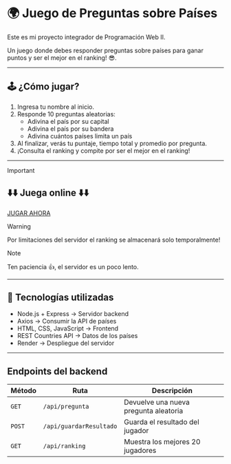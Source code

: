 # 🌍 Juego de Preguntas sobre Países

Este es mi proyecto integrador de Programación Web II.

Un juego donde debes responder preguntas sobre países para ganar puntos y ser el mejor en el ranking! 😎.

---

## 🕹️ ¿Cómo jugar?

1. Ingresa tu nombre al inicio.
2. Responde 10 preguntas aleatorias:
   - Adivina el país por su capital
   - Adivina el país por su bandera
   - Adivina cuántos países limita un país
3. Al finalizar, verás tu puntaje, tiempo total y promedio por pregunta.
4. ¡Consulta el ranking y compite por ser el mejor en el ranking!

---

>[!IMPORTANT]
>## ⬇️⬇️ Juega online ⬇️⬇️
>[JUGAR AHORA](https://serverrender-rmqk.onrender.com)

>[!WARNING]
>Por limitaciones del servidor el ranking se almacenará solo temporalmente!

>[!NOTE]
>Ten paciencia 👍, el servidor es un poco lento.

---

## 🧩 Tecnologías utilizadas

- Node.js + Express → Servidor backend
- Axios → Consumir la API de países
- HTML, CSS, JavaScript → Frontend
- REST Countries API → Datos de los países
- Render → Despliegue del servidor

---

##  Endpoints del backend

| Método | Ruta | Descripción |
|--------|------|-------------|
| `GET` | `/api/pregunta` | Devuelve una nueva pregunta aleatoria |
| `POST` | `/api/guardarResultado` | Guarda el resultado del jugador |
| `GET` | `/api/ranking` | Muestra los mejores 20 jugadores |

